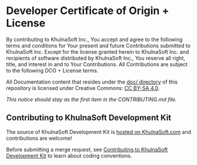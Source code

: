 # Developer Certificate of Origin + License

By contributing to KhulnaSoft Inc., You accept and agree to the following terms and
conditions for Your present and future Contributions submitted to KhulnaSoft Inc.
Except for the license granted herein to KhulnaSoft Inc. and recipients of software
distributed by KhulnaSoft Inc., You reserve all right, title, and interest in and to
Your Contributions. All Contributions are subject to the following DCO + License
terms.

All Documentation content that resides under the [doc/ directory](/doc) of this
repository is licensed under Creative Commons:
[CC BY-SA 4.0](https://creativecommons.org/licenses/by-sa/4.0/).

_This notice should stay as the first item in the CONTRIBUTING.md file._

## Contributing to KhulnaSoft Development Kit

The source of KhulnaSoft Development Kit is
[hosted on KhulnaSoft.com](https://github.com/khulnasoft/khulnasoft-development-kit/) and contributions are welcome!

Before submitting a merge request, see [Contributing to KhulnaSoft Development Kit](doc/contributing_to_kdk.md) to learn about coding conventions.
